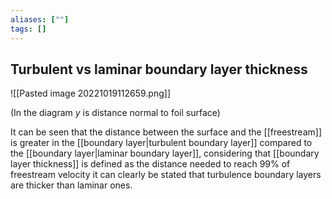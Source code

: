 ```yaml
---
aliases: [""]
tags: []
---
```


## Turbulent vs laminar boundary layer thickness

![[Pasted image 20221019112659.png]]

(In the diagram $y$ is distance normal to foil surface)

It can be seen that the distance between the surface and the [[freestream]] is greater in the [[boundary layer|turbulent boundary layer]] compared to the [[boundary layer|laminar boundary layer]], considering that [[boundary layer thickness]] is defined as the distance needed to reach 99% of freestream velocity it can clearly be stated that turbulence boundary layers are thicker than laminar ones.


